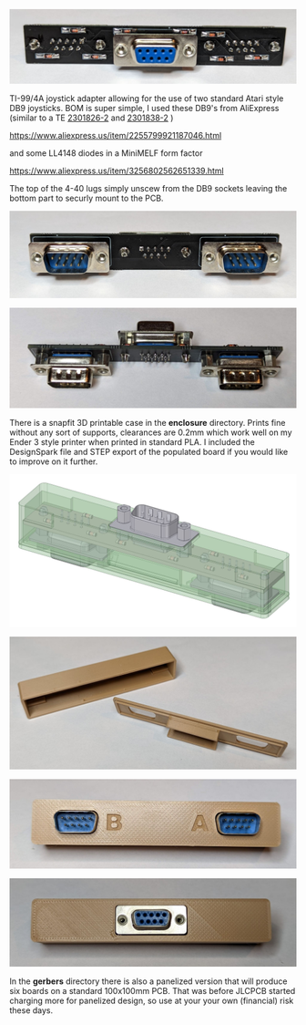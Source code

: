![PCBFront](docs/PCBFront.jpg)

TI-99/4A joystick adapter allowing for the use of two standard Atari style DB9 joysticks.  BOM is super simple, I used these DB9's from AliExpress (similar to a TE [2301826-2](https://www.te.com/usa-en/product-2301826-2.html) and [2301838-2](https://www.te.com/usa-en/product-2301838-2.html) )

https://www.aliexpress.us/item/2255799921187046.html

and some LL4148 diodes in a MiniMELF form factor

https://www.aliexpress.us/item/3256802562651339.html

The top of the 4-40 lugs simply unscew from the DB9 sockets leaving the bottom part to securly mount to the PCB.

![PCBBack](docs/PCBBAck.jpg)

![PCBTop](docs/PCBTop.jpg)

There is a snapfit 3D printable case in the **enclosure** directory.  Prints fine without any sort of supports, clearances are 0.2mm which work well on my Ender 3 style printer when printed in standard PLA. I included the DesignSpark file and STEP export of the populated board if you would like to improve on it further.

![DesignSpark](docs/DesignSpark.jpg)

![CaseOpen](docs/CaseOpen.jpg)

![CaseFront](docs/CaseFront.jpg)

![CaseBack](docs/CaseBack.jpg)



In the **gerbers** directory there is also a panelized version that will produce six boards on a standard 100x100mm PCB.  That was before JLCPCB started charging more for panelized design, so use at your your own (financial) risk these days.



